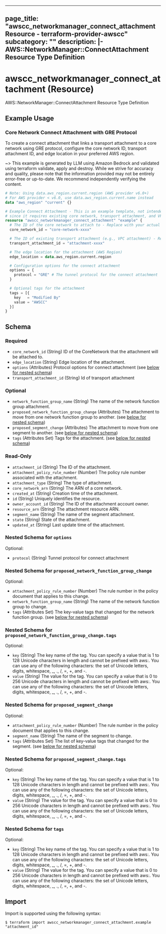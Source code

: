 
---
page_title: "awscc_networkmanager_connect_attachment Resource - terraform-provider-awscc"
subcategory: ""
description: |-
  AWS::NetworkManager::ConnectAttachment Resource Type Definition
---

# awscc_networkmanager_connect_attachment (Resource)

AWS::NetworkManager::ConnectAttachment Resource Type Definition

## Example Usage

### Core Network Connect Attachment with GRE Protocol

To create a connect attachment that links a transport attachment to a core network using GRE protocol, configure the core network ID, transport attachment ID, and edge location in your preferred AWS region.

~> This example is generated by LLM using Amazon Bedrock and validated using terraform validate, apply and destroy. While we strive for accuracy and quality, please note that the information provided may not be entirely error-free or up-to-date. We recommend independently verifying the content.

```terraform
# Note: Using data.aws_region.current.region (AWS provider v6.0+)
# For AWS provider < v6.0, use data.aws_region.current.name instead
data "aws_region" "current" {}

# Example Connect Attachment - This is an example template, not intended for direct use
# since it requires existing core network, transport attachment, and VPC resources
resource "awscc_networkmanager_connect_attachment" "example" {
  # The ID of the core network to attach to - Replace with your actual core network ID
  core_network_id = "core-network-xxxx"

  # The ID of existing transport attachment (e.g., VPC attachment) - Replace with actual attachment ID
  transport_attachment_id = "attachment-xxxx"

  # The edge location for the attachment (AWS Region)
  edge_location = data.aws_region.current.region

  # Configuration options for the connect attachment
  options = {
    protocol = "GRE" # The tunnel protocol for the connect attachment
  }

  # Optional tags for the attachment
  tags = [{
    key   = "Modified By"
    value = "AWSCC"
  }]
}
```

<!-- schema generated by tfplugindocs -->
## Schema

### Required

- `core_network_id` (String) ID of the CoreNetwork that the attachment will be attached to.
- `edge_location` (String) Edge location of the attachment.
- `options` (Attributes) Protocol options for connect attachment (see [below for nested schema](#nestedatt--options))
- `transport_attachment_id` (String) Id of transport attachment

### Optional

- `network_function_group_name` (String) The name of the network function group attachment.
- `proposed_network_function_group_change` (Attributes) The attachment to move from one network function group to another. (see [below for nested schema](#nestedatt--proposed_network_function_group_change))
- `proposed_segment_change` (Attributes) The attachment to move from one segment to another. (see [below for nested schema](#nestedatt--proposed_segment_change))
- `tags` (Attributes Set) Tags for the attachment. (see [below for nested schema](#nestedatt--tags))

### Read-Only

- `attachment_id` (String) The ID of the attachment.
- `attachment_policy_rule_number` (Number) The policy rule number associated with the attachment.
- `attachment_type` (String) The type of attachment.
- `core_network_arn` (String) The ARN of a core network.
- `created_at` (String) Creation time of the attachment.
- `id` (String) Uniquely identifies the resource.
- `owner_account_id` (String) The ID of the attachment account owner.
- `resource_arn` (String) The attachment resource ARN.
- `segment_name` (String) The name of the segment attachment.
- `state` (String) State of the attachment.
- `updated_at` (String) Last update time of the attachment.

<a id="nestedatt--options"></a>
### Nested Schema for `options`

Optional:

- `protocol` (String) Tunnel protocol for connect attachment


<a id="nestedatt--proposed_network_function_group_change"></a>
### Nested Schema for `proposed_network_function_group_change`

Optional:

- `attachment_policy_rule_number` (Number) The rule number in the policy document that applies to this change.
- `network_function_group_name` (String) The name of the network function group to change.
- `tags` (Attributes Set) The key-value tags that changed for the network function group. (see [below for nested schema](#nestedatt--proposed_network_function_group_change--tags))

<a id="nestedatt--proposed_network_function_group_change--tags"></a>
### Nested Schema for `proposed_network_function_group_change.tags`

Optional:

- `key` (String) The key name of the tag. You can specify a value that is 1 to 128 Unicode characters in length and cannot be prefixed with aws:. You can use any of the following characters: the set of Unicode letters, digits, whitespace, _, ., /, =, +, and -.
- `value` (String) The value for the tag. You can specify a value that is 0 to 256 Unicode characters in length and cannot be prefixed with aws:. You can use any of the following characters: the set of Unicode letters, digits, whitespace, _, ., /, =, +, and -.



<a id="nestedatt--proposed_segment_change"></a>
### Nested Schema for `proposed_segment_change`

Optional:

- `attachment_policy_rule_number` (Number) The rule number in the policy document that applies to this change.
- `segment_name` (String) The name of the segment to change.
- `tags` (Attributes Set) The list of key-value tags that changed for the segment. (see [below for nested schema](#nestedatt--proposed_segment_change--tags))

<a id="nestedatt--proposed_segment_change--tags"></a>
### Nested Schema for `proposed_segment_change.tags`

Optional:

- `key` (String) The key name of the tag. You can specify a value that is 1 to 128 Unicode characters in length and cannot be prefixed with aws:. You can use any of the following characters: the set of Unicode letters, digits, whitespace, _, ., /, =, +, and -.
- `value` (String) The value for the tag. You can specify a value that is 0 to 256 Unicode characters in length and cannot be prefixed with aws:. You can use any of the following characters: the set of Unicode letters, digits, whitespace, _, ., /, =, +, and -.



<a id="nestedatt--tags"></a>
### Nested Schema for `tags`

Optional:

- `key` (String) The key name of the tag. You can specify a value that is 1 to 128 Unicode characters in length and cannot be prefixed with aws:. You can use any of the following characters: the set of Unicode letters, digits, whitespace, _, ., /, =, +, and -.
- `value` (String) The value for the tag. You can specify a value that is 0 to 256 Unicode characters in length and cannot be prefixed with aws:. You can use any of the following characters: the set of Unicode letters, digits, whitespace, _, ., /, =, +, and -.

## Import

Import is supported using the following syntax:

```shell
$ terraform import awscc_networkmanager_connect_attachment.example "attachment_id"
```
